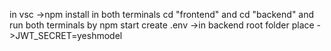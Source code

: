 in vsc ->npm install in both terminals cd "frontend" and cd "backend" and run both terminals by npm start
create .env ->in backend root folder place ->JWT_SECRET=yeshmodel
